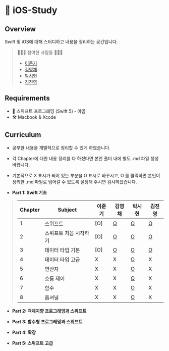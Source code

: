 #  iOS-Study
## Overview

Swift 및 iOS에 대해 스터디하고 내용을 정리하는 공간입니다.

> 👩🏻‍💻 참여한 사람들 🧑🏻‍💻
>
> - [이준기](https://github.com/RURUGURU)
> - [김영채](https://github.com/kevinkim2586)
> - [박시현](https://github.com/tlguszz10)
> - [김진영](https://github.com/z3rosmith)

## Requirements

- 📙 스위프트 프로그래밍 (Swift 5) - 야곰
- 🛠 Macbook & Xcode

## Curriculum
* 공부한 내용을 개별적으로 정리할 수 있게 하였습니다. 
* 각 Chapter에 대한 내용 정리를 다 하셨다면 본인 폴더 내에 별도 .md 파일 생성 바랍니다.
* 기본적으로 X 표시가 되어 있는 부분을 O 표시로 바꾸시고, O 를 클릭하면 본인이 정리한 .md 파일로 넘어갈 수 있도록 설정해 주시면 감사하겠습니다. 

* **Part 1: Swift 기초**

> | Chapter | Subject           | 이준기 | 김영채 | 박시현 | 김진영 |
> | ------- | ----------------- | ---- | ---- | ----  | ---- |
> | 1       | 스위프트             |  [O]  |  [O](https://github.com/kevinkim2586/KNU_iOS-Swift_Study/blob/main/%EA%B9%80%EC%98%81%EC%B1%84/Chapter%201%20~%202.md)  |   [O](https://github.com/kevinkim2586/KNU_iOS-Swift_Study/blob/main/박시현/part1-1%2C2%2C3.md)   |  [O](https://github.com/kevinkim2586/KNU_iOS-Swift_Study/blob/main/김진영/part1/chapter1.md) |
> | 2       | 스위프트 처음 시작하기  |  [O]  |  [O](https://github.com/kevinkim2586/KNU_iOS-Swift_Study/blob/main/%EA%B9%80%EC%98%81%EC%B1%84/Chapter%201%20~%202.md)  |   [O](https://github.com/kevinkim2586/KNU_iOS-Swift_Study/blob/main/박시현/part1-1%2C2%2C3.md)   |  [O](https://github.com/kevinkim2586/KNU_iOS-Swift_Study/blob/main/김진영/part1/chapter2.md) |
> | 3       | 데이터 타입 기본      |  [O]  |  [O](https://github.com/kevinkim2586/KNU_iOS-Swift_Study/blob/main/%EA%B9%80%EC%98%81%EC%B1%84/Chapter3.md)  |   [O](https://github.com/kevinkim2586/KNU_iOS-Swift_Study/blob/main/박시현/part1-1%2C2%2C3.md)   |  [O](https://github.com/kevinkim2586/KNU_iOS-Swift_Study/blob/main/김진영/part1/chapter3.md) |
> | 4       | 데이터 타입 고급      |  X  |   X  |  [O](https://github.com/kevinkim2586/KNU_iOS-Swift_Study/blob/main/박시현/part1-4.md)   |  X |
> | 5       | 연산자              |  X  |   X  |  [O](https://github.com/kevinkim2586/KNU_iOS-Swift_Study/blob/main/박시현/part1-5%2C6.md)    |  X |
> | 6       | 흐름 제어           |   X  |   X  |   [O](https://github.com/kevinkim2586/KNU_iOS-Swift_Study/blob/main/박시현/part1-5%2C6.md)   |  X |
> | 7       | 함수               |  X  |   X  |   [O](https://github.com/kevinkim2586/KNU_iOS-Swift_Study/blob/main/박시현/part1-7.md)   |  X |
> | 8       | 옵셔널              |  X  |   X  |  [O](https://github.com/kevinkim2586/KNU_iOS-Swift_Study/blob/main/박시현/part1-8.md)    |  X |



* **Part 2: 객체지향 프로그래밍과 스위프트**

* **Part 3: 함수형 프로그래밍과 스위프트**

* **Part 4: 확장**

* **Part 5: 스위프트 고급**
